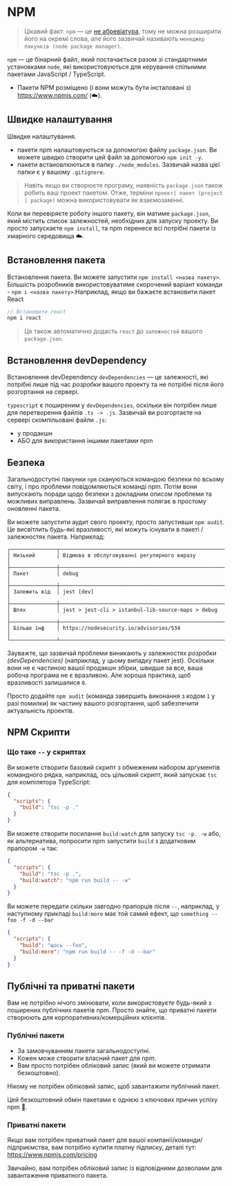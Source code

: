 # NPM 

> Цікавий факт: `npm` — це [не абревіатура](https://twitter.com/npmjs/status/347057301401763840), тому не можна розширити його на окремі слова, але його зазвичай називають `менеджер пакунків (node package manager)`.

`npm` — це бінарний файл, який постачається разом зі стандартними установками `node`, які використовуються для керування спільними пакетами JavaScript / TypeScript.


* Пакети NPM розміщено (і вони можуть бути інсталовані з) https://www.npmjs.com/ (☁️).

## Швидке налаштування
Швидке налаштування.

* пакети npm налаштовуються за допомогою файлу `package.json`. Ви можете швидко створити цей файл за допомогою `npm init -y`.
* пакети встановлюються в папку `./node_modules`. Зазвичай назва цієї папки є у вашому `.gitignore`.

> Навіть якщо ви створюєте програму, наявність `package.json` також робить ваш проект пакетом. Отже, терміни `проект| пакет (project | package)` можна використовувати як взаємозамінні.

Коли ви перевіряєте роботу іншого пакету, він матиме `package.json`, який містить список залежностей, необхідних для запуску проекту. Ви просто запускаєте `npm install`, та npm перенесе всі потрібні пакети із хмарного середовища ☁️.
 
## Встановлення пакета
Встановлення пакета.
Ви можете запустити `npm install <назва пакету>`. Більшість розробників використовуватиме скорочений варіант команди -  `npm i <назва пакету>`.Наприклад, якщо ви бажаєте встановити пакет React

```ts
// Встановити react
npm i react
```

> Це також автоматично додасть `react` до `залежностей` вашого `package.json`.

## Встановлення devDependency
Встановлення devDependency
`devDependencies` — це залежності, які потрібні лише під час *розробки* вашого проекту та не потрібні після його розгортання на сервері.

`typescript` є поширеним у `devDependencies`, оскільки він потрібен лише для перетворення файлів `.ts -> .js`. Зазвичай ви розгортаєте на сервері скомпільовані файли `.js`:

* у продакшн
* АБО для використання іншими пакетами npm

## Безпека
Загальнодоступні пакунки `npm` скануються командою безпеки по всьому світу, і про проблеми повідомляються команді npm. Потім вони випускають поради щодо безпеки з докладним описом проблеми та можливих виправлень. Зазвичай виправлення полягає в простому оновленні пакета.

Ви можете запустити аудит свого проекту, просто запустивши `npm audit`. Це висвітлить будь-які вразливості, які можуть існувати в пакеті / залежностях пакета. Наприклад:

```
┌───────────────┬──────────────────────────────────────────────────────────────┐
│ Низький       │ Відмова в обслуговуванні регулярного виразу                  │
├───────────────┼──────────────────────────────────────────────────────────────┤
│ Пакет         │ debug                                                        │
├───────────────┼──────────────────────────────────────────────────────────────┤
│ Залежить від  │ jest [dev]                                                   │
├───────────────┼──────────────────────────────────────────────────────────────┤
│ Шлях          │ jest > jest-cli > istanbul-lib-source-maps > debug           │
├───────────────┼──────────────────────────────────────────────────────────────┤
│ Більше інф    │ https://nodesecurity.io/advisories/534                       │
└───────────────┴──────────────────────────────────────────────────────────────┘
```

Зауважте, що зазвичай проблеми виникають у залежностях *розробки (devDependencies)* (наприклад, у цьому випадку пакет jest). Оскільки вони не є частиною вашої продакшн збірки, швидше за все, ваша робоча програма не є вразливою. Але хороша практика, щоб вразливості залишалися `0`.

Просто додайте `npm audit` (команда завершить виконання з кодом `1` у разі помилки) як частину вашого розгортання, щоб забезпечити актуальність проектів.

## NPM Скрипти 

### Що таке `--` у скриптах 
Ви можете створити базовий скрипт з обмеженим набором аргументів командного рядка, наприклад, ось цільовий скрипт, який запускає `tsc` для компілятора TypeScript:

```json
{
  "scripts": {
    "build": "tsc -p ."
  }
}
```

Ви можете створити посилання `build:watch` для запуску `tsc -p. -w` або, як альтернатива, попросити npm запустити `build` з додатковим прапором `-w` так:

```json
{
  "scripts": {
    "build": "tsc -p .",
    "build:watch": "npm run build -- -w"
  }
}
```
Ви можете передати скільки завгодно прапорців після `--`, наприклад, у наступному прикладі `build:more` має той самий ефект, що `something --foo -f -d --bar`

```json
{
  "scripts": {
    "build": "щось --foo",
    "build:more": "npm run build -- -f -d --bar"
  }
}
```

## Публічні та приватні пакети
Вам не потрібно нічого змінювати, коли *використовуєте* будь-який з поширених публічних пакетів npm. Просто знайте, що приватні пакети створюють для корпоративних/комерційних клієнтів.

### Публічні пакети
* За замовчуванням пакети загальнодоступні.
* Кожен може створити власний пакет для npm.
* Вам просто потрібен обліковий запис (який ви можете отримати безкоштовно).

Нікому не потрібен обліковий запис, щоб завантажити публічний пакет.

Цей безкоштовний обмін пакетами є однією з ключових причин успіху npm 🌹.

### Приватні пакети
Якщо вам потрібен приватний пакет для вашої компанії/команди/підприємства, вам потрібно купити платну підписку, деталі тут: https://www.npmjs.com/pricing

Звичайно, вам потрібен обліковий запис із відповідними дозволами для завантаження приватного пакета.